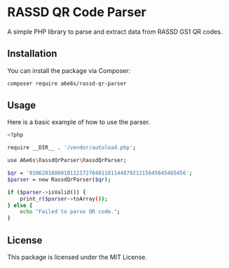 # RASSD QR Code Parser

A simple PHP library to parse and extract data from RASSD GS1 QR codes.

## Installation

You can install the package via Composer:

```bash
composer require a6e6s/rassd-qr-parser
```

## Usage
Here is a basic example of how to use the parser.

```bash
<?php

require __DIR__ . '/vendor/autoload.php';

use A6e6s\RassdQrParser\RassdQrParser;

$qr = '01062810860101121727040110114487921215645645465456';
$parser = new RassdQrParser($qr);

if ($parser->isValid()) {
    print_r($parser->toArray());
} else {
    echo "Failed to parse QR code.";
}

```



## License
This package is licensed under the MIT License.

